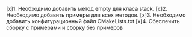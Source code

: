 [x]1. Необходимо добавить метод empty для класа stack.
[x]2. Необходимо добавить примеры для всех методов.
[x]3. Необходимо добавить конфигурационный файл CMakeLists.txt
[x]4. Обеспечить сборку с примерами и сборку без примеров
